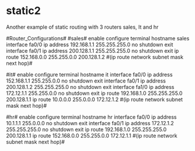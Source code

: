 # static2
Another example of static routing with 3 routers sales, It and hr

#Router_Configurations#
#sales#
enable
configure terminal
hostname sales
interface fa0/0
ip address 192.168.1.1 255.255.255.0
no shutdown
exit
interface fa0/1
ip address 200.128.1.1 255.255.255.0
no shutdown
exit
ip route 152.168.0.0 255.255.0.0 200.128.1.2
#(ip route network subnet mask next hop)#

#it#
enable
configure terminal
hostname it
interface fa0/0
ip address 152.168.1.1 255.255.0.0
no shutdown
exit
interface fa0/1
ip address 200.128.1.2 255.255.255.0
no shutdown
exit
interface fa1/0
ip address 172.12.1.1 255.255.0.0
no shutdown
exit
ip route 192.168.1.0 255.255.255.0 200.128.1.1
ip route 10.0.0.0 255.0.0.0 172.12.1.2
#(ip route network subnet mask next hop)#

#hr#
enable
configure terminal
hostname hr
interface fa0/0
ip address 10.1.1.1 255.0.0.0
no shutdown
exit
interface fa0/1
ip address 172.12.1.2 255.255.255.0
no shutdown
exit
ip route 192.168.1.0 255.255.255.0 200.128.1.1
ip route 152.168.0.0 255.255.0.0 172.12.1.1
#(ip route network subnet mask next hop)#
